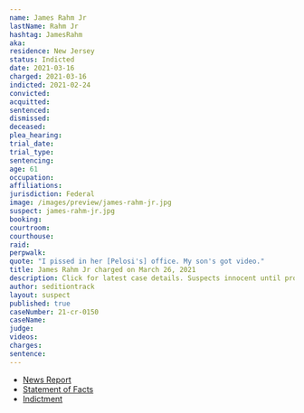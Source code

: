 ```yaml
---
name: James Rahm Jr
lastName: Rahm Jr
hashtag: JamesRahm
aka:
residence: New Jersey
status: Indicted
date: 2021-03-16
charged: 2021-03-16
indicted: 2021-02-24
convicted:
acquitted:
sentenced:
dismissed:
deceased:
plea_hearing:
trial_date:
trial_type:
sentencing:
age: 61
occupation:
affiliations:
jurisdiction: Federal
image: /images/preview/james-rahm-jr.jpg
suspect: james-rahm-jr.jpg
booking:
courtroom:
courthouse:
raid:
perpwalk:
quote: "I pissed in her [Pelosi's] office. My son's got video."
title: James Rahm Jr charged on March 26, 2021
description: Click for latest case details. Suspects innocent until proven guilty.
author: seditiontrack
layout: suspect
published: true
caseNumber: 21-cr-0150
caseName:
judge:
videos:
charges:
sentence:
---
```

- [News Report](https://www.nj.com/atlantic/2021/04/father-and-son-from-nj-were-at-capitol-riot-together-feds-say.html)
- [Statement of Facts](https://extremism.gwu.edu/sites/g/files/zaxdzs2191/f/James%20Douglas%20Rahm%20III%20Statement%20of%20Facts.pdf)
- [Indictment](https://storage.courtlistener.com/recap/gov.uscourts.dcd.228053/gov.uscourts.dcd.228053.26.0.pdf)
